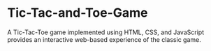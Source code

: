 # Tic-Tac-and-Toe-Game
A Tic-Tac-Toe game implemented using HTML, CSS, and JavaScript provides an interactive web-based experience of the classic game.
